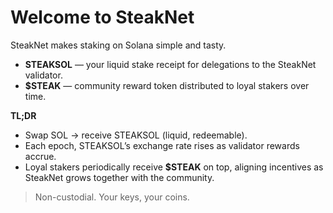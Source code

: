 # Welcome to SteakNet

SteakNet makes staking on Solana simple and tasty.

- **STEAKSOL** — your liquid stake receipt for delegations to the SteakNet validator.  
- **$STEAK** — community reward token distributed to loyal stakers over time.

**TL;DR**
- Swap SOL → receive STEAKSOL (liquid, redeemable).
- Each epoch, STEAKSOL’s exchange rate rises as validator rewards accrue.
- Loyal stakers periodically receive **$STEAK** on top, aligning incentives as SteakNet grows together with the community.

> Non-custodial. Your keys, your coins.
